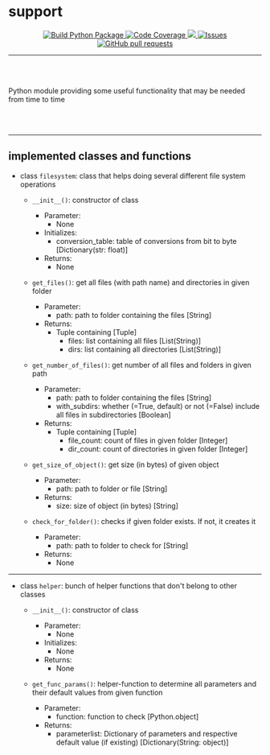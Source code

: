 # support

<p align="center">
    <p align="center">
        <a href="https://github.com/papstchaka/support/actions">
          <img alt="Build Python Package" src="https://github.com/papstchaka/support/actions/workflows/python-package.yml/badge.svg"/>
        </a>
        <a href="https://github.com/papstchaka/support/actions">
          <img alt="Code Coverage" src="https://github.com/papstchaka/support/actions/workflows/codecov.yml/badge.svg"/>
        </a>
        <a href="https://codecov.io/gh/papstchaka/support/">
          <img src="https://codecov.io/gh/papstchaka/support/branch/master/graph/badge.svg"/>
        </a>
        <a href="https://github.com/papstchaka/support/issues">
          <img alt="Issues" src="https://img.shields.io/github/issues/papstchaka/support?color=0088ff"/>
        </a>
        <a href="https://github.com/papstchaka/support/pulls">
          <img alt="GitHub pull requests" src="https://img.shields.io/github/issues-pr/papstchaka/support?color=0088ff"/>
        </a>
    </p>
</p>

---

<br></br>

Python module providing some useful functionality that may be needed from time to time

<br></br>

-----

## implemented classes and functions

- class `filesystem`: class that helps doing several different file system operations

    - `__init__()`: constructor of class

        - Parameter: 
            - None
        - Initializes: 
            - conversion_table: table of conversions from bit to byte [Dictionary(str: float)]
        - Returns:
            - None

    - `get_files()`: get all files (with path name) and directories in given folder

        - Parameter:
            - path: path to folder containing the files [String]
        - Returns:    
            - Tuple containing [Tuple]
                - files: list containing all files [List(String)]
                - dirs: list containing all directories [List(String)]

    - `get_number_of_files()`: get number of all files and folders in given path

        - Parameter:
            - path: path to folder containing the files [String]
            - with_subdirs: whether (=True, default) or not (=False) include all files in subdirectories [Boolean]
        - Returns:    
            - Tuple containing [Tuple]
                - file_count: count of files in given folder [Integer]
                - dir_count: count of directories in given folder [Integer]

    - `get_size_of_object()`: get size (in bytes) of given object

        - Parameter:
            - path: path to folder or file [String]
        - Returns:
            - size: size of object (in bytes) [String]

    - `check_for_folder()`: checks if given folder exists. If not, it creates it

        - Parameter:
            - path: path to folder to check for [String]
        - Returns:
            - None

-----

- class `helper`: bunch of helper functions that don't belong to other classes

    - `__init__()`: constructor of class

        - Parameter: 
            - None
        - Initializes: 
            - None
        - Returns:
            - None

    - `get_func_params()`: helper-function to determine all parameters and their default values from given function

        - Parameter: 
            - function: function to check [Python.object]
        - Returns:
            - parameterlist: Dictionary of parameters and respective default value (if existing) [Dictionary(String: object)]
